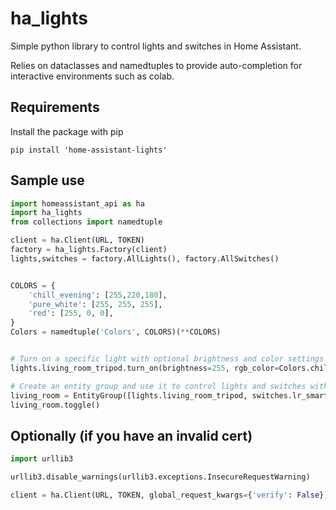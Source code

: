 # ha_lights

Simple python library to control lights and switches in Home Assistant.

Relies on dataclasses and namedtuples to provide auto-completion for interactive environments such as colab.

## Requirements

Install the package with pip

```shell
pip install 'home-assistant-lights'
```

## Sample use

```python
import homeassistant_api as ha
import ha_lights
from collections import namedtuple

client = ha.Client(URL, TOKEN)
factory = ha_lights.Factory(client)
lights,switches = factory.AllLights(), factory.AllSwitches()


COLORS = {
    'chill_evening': [255,220,180],
    'pure_white': [255, 255, 255],
    'red': [255, 0, 0],
}
Colors = namedtuple('Colors', COLORS)(**COLORS)


# Turn on a specific light with optional brightness and color settings
lights.living_room_tripod.turn_on(brightness=255, rgb_color=Colors.chill_evening)

# Create an entity group and use it to control lights and switches with a single API
living_room = EntityGroup([lights.living_room_tripod, switches.lr_smart_plug])
living_room.toggle()
```

## Optionally (if you have an invalid cert)

```python
import urllib3

urllib3.disable_warnings(urllib3.exceptions.InsecureRequestWarning)

client = ha.Client(URL, TOKEN, global_request_kwargs={'verify': False})
```
